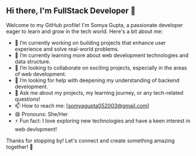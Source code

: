 ## Hi there, I'm FullStack Developer 👋

Welcome to my GitHub profile! I'm Somya Gupta, a passionate developer eager to learn and grow in the tech world. Here's a bit about me:

- 🔭 I’m currently working on building projects that enhance user experience and solve real-world problems.
- 🌱 I’m currently learning more about web development technologies and data structure.
- 👯 I’m looking to collaborate on exciting projects, especially in the areas of web development.
- 🤔 I’m looking for help with deepening my understanding of backend development.
- 💬 Ask me about my projects, my learning journey, or any tech-related questions!
- 📫 How to reach me: [somyagupta052003@gmail.com]
- 😄 Pronouns: She/Her
- ⚡ Fun fact: I love exploring new technologies and have a keen interest in web devlopment!

Thanks for stopping by! Let's connect and create something amazing together! 🚀
